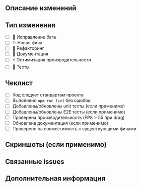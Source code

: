 ## Описание изменений

<!-- Опишите что было сделано и зачем -->

## Тип изменения

- [ ] 🐛 Исправление бага
- [ ] ✨ Новая фича
- [ ] 🔧 Рефакторинг
- [ ] 📝 Документация
- [ ] ⚡ Оптимизация производительности
- [ ] 🧪 Тесты

## Чеклист

- [ ] Код следует стандартам проекта
- [ ] Выполнено `npm run lint` без ошибок
- [ ] Добавлены/обновлены unit тесты (если применимо)
- [ ] Добавлены/обновлены E2E тесты (если применимо)
- [ ] Проверена производительность (FPS > 55 при drag)
- [ ] Обновлена документация (если применимо)
- [ ] Проверено на совместимость с существующими фичами

## Скриншоты (если применимо)

<!-- Добавьте скриншоты или GIF демонстрации изменений -->

## Связанные issues

<!-- Укажите номера issues: Closes #123 -->

## Дополнительная информация

<!-- Любая дополнительная информация для ревьюеров -->
